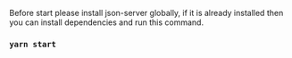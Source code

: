Before start please install json-server globally, if it is already installed then you can install dependencies and run this command.

### `yarn start`

